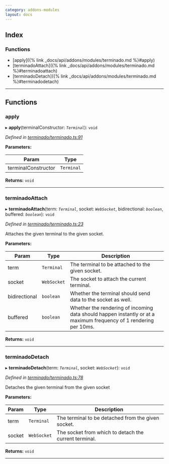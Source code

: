 ```yaml
---
category: addons-modules
layout: docs
---
```


## Index

### Functions

* [apply]({% link _docs/api/addons/modules/terminado.md %}#apply)
* [terminadoAttach]({% link _docs/api/addons/modules/terminado.md %}#terminadoattach)
* [terminadoDetach]({% link _docs/api/addons/modules/terminado.md %}#terminadodetach)



---

## Functions

<a id="apply"></a>

###  apply

▸ **apply**(terminalConstructor: *`Terminal`*): `void`



*Defined in [terminado/terminado.ts:91](https://github.com/xtermjs/xterm.js/blob/master/src/addons/terminado/terminado.ts#L91)*



**Parameters:**

| Param | Type |
| ------ | ------ |
| terminalConstructor | `Terminal` |




**Returns:** `void`





___
<a id="terminadoattach"></a>

###  terminadoAttach

▸ **terminadoAttach**(term: *`Terminal`*, socket: *`WebSocket`*, bidirectional: *`boolean`*, buffered: *`boolean`*): `void`



*Defined in [terminado/terminado.ts:23](https://github.com/xtermjs/xterm.js/blob/master/src/addons/terminado/terminado.ts#L23)*



Attaches the given terminal to the given socket.


**Parameters:**

| Param | Type | Description |
| ------ | ------ | ------ |
| term | `Terminal` |  The terminal to be attached to the given socket. |
| socket | `WebSocket` |  The socket to attach the current terminal. |
| bidirectional | `boolean` |  Whether the terminal should send data to the socket as well. |
| buffered | `boolean` |  Whether the rendering of incoming data should happen instantly or at a maximum frequency of 1 rendering per 10ms. |




**Returns:** `void`





___
<a id="terminadodetach"></a>

###  terminadoDetach

▸ **terminadoDetach**(term: *`Terminal`*, socket: *`WebSocket`*): `void`



*Defined in [terminado/terminado.ts:78](https://github.com/xtermjs/xterm.js/blob/master/src/addons/terminado/terminado.ts#L78)*



Detaches the given terminal from the given socket


**Parameters:**

| Param | Type | Description |
| ------ | ------ | ------ |
| term | `Terminal` |  The terminal to be detached from the given socket. |
| socket | `WebSocket` |  The socket from which to detach the current terminal. |




**Returns:** `void`





___

